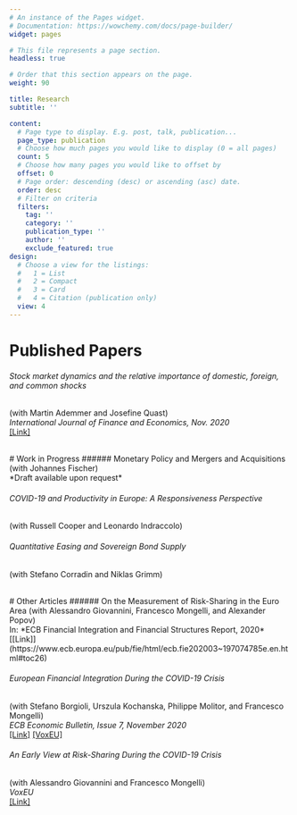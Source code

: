 ```yaml
---
# An instance of the Pages widget.
# Documentation: https://wowchemy.com/docs/page-builder/
widget: pages

# This file represents a page section.
headless: true

# Order that this section appears on the page.
weight: 90

title: Research
subtitle: ''

content:
  # Page type to display. E.g. post, talk, publication...
  page_type: publication
  # Choose how much pages you would like to display (0 = all pages)
  count: 5
  # Choose how many pages you would like to offset by
  offset: 0
  # Page order: descending (desc) or ascending (asc) date.
  order: desc
  # Filter on criteria
  filters:
    tag: ''
    category: ''
    publication_type: ''
    author: ''
    exclude_featured: true
design:
  # Choose a view for the listings:
  #   1 = List
  #   2 = Compact
  #   3 = Card
  #   4 = Citation (publication only)
  view: 4
---
```


# Published Papers

###### Stock market dynamics and the relative importance of domestic, foreign, and common shocks 
(with Martin Ademmer and Josefine Quast) <br>
*International Journal of Finance and Economics, Nov. 2020* <br>
[[Link]](https://onlinelibrary.wiley.com/doi/10.1002/ijfe.2194)

<br>
# Work in Progress
###### Monetary Policy and Mergers and Acquisitions 
(with Johannes Fischer) <br>
*Draft available upon request*

###### COVID-19 and Productivity in Europe: A Responsiveness Perspective 
(with Russell Cooper and Leonardo Indraccolo)

###### Quantitative Easing and Sovereign Bond Supply
(with Stefano Corradin and Niklas Grimm)

<br>
# Other Articles
###### On the Measurement of Risk-Sharing in the Euro Area
(with Alessandro Giovannini, Francesco Mongelli, and Alexander Popov) <br>
In: *ECB Financial Integration and Financial Structures Report, 2020* <br>
[[Link]](https://www.ecb.europa.eu/pub/fie/html/ecb.fie202003~197074785e.en.html#toc26)

###### European Financial Integration During the COVID-19 Crisis
(with  Stefano Borgioli, Urszula Kochanska, Philippe Molitor, and Francesco Mongelli) <br>
*ECB Economic Bulletin, Issue 7, November 2020* <br>
[[Link]](https://www.ecb.europa.eu/pub/economic-bulletin/articles/2020/html/ecb.ebart202007_02~b27e8089c5.en.html) [[VoxEU]](https://voxeu.org/article/european-financial-integration-during-covid-19-crisis)

###### An Early View at Risk-Sharing During the COVID-19 Crisis
(with  Alessandro Giovannini and Francesco Mongelli) <br>
*VoxEU* <br> 
[[Link]](https://voxeu.org/article/early-view-euro-area-risk-sharing-during-covid-19-crisis)
